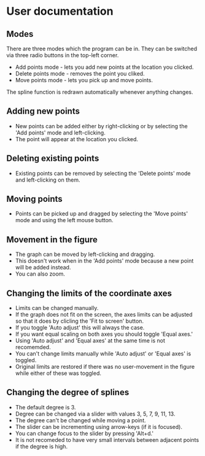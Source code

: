 # User documentation
## Modes
There are three modes which the program can be in. They can be switched via three radio buttons in the top-left corner.
- Add points mode - lets you add new points at the location you clicked.
- Delete points mode - removes the point you cliked.
- Move points mode - lets you pick up and move points.

The spline function is redrawn automatically whenever anything changes.


## Adding new points 
- New points can be added either by right-clicking or by selecting the 'Add points' mode and left-clicking.
- The point will appear at the location you clicked.

## Deleting existing points
- Existing points can be removed by selecting the 'Delete points' mode and left-clicking on them.

## Moving points
- Points can be picked up and dragged by selecting the 'Move points' mode and using the left mouse button.

## Movement in the figure
- The graph can be moved by left-clicking and dragging.
- This doesn't work when in the 'Add points' mode because a new point will be added instead. 
- You can also zoom.

## Changing the limits of the coordinate axes 
- Limits can be changed manually.
- If the graph does not fit on the screen, the axes limits can be adjusted so that it does by clicling the 'Fit to screen' button.
- If you toggle 'Auto adjust' this will always the case. 
- If you want equal scaling on both axes you should toggle 'Equal axes.'
- Using 'Auto adjust' and 'Equal axes' at the same time is not recomemded.
- You can't change limits manually while 'Auto adjust' or 'Equal axes' is toggled.
- Original limits are restored if there was no user-movement in the figure while either of these was toggled.

## Changing the degree of splines
- The default degree is 3.
- Degree can be changed via a slider with values 3, 5, 7, 9, 11, 13.
- The degree can't be changed while moving a point. 
- The slider can be incrementing using arrow-keys (if it is focused). 
- You can change focus to the slider by pressing 'Alt+d.'
- It is not recomeded to have very small intervals between adjacent points if the degree is high.
